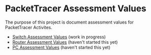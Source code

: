 # PacketTracer Assessment Values
The purpose of this project is document assessment values for PacketTracer Activites. 

* [Switch Assessment Values](/PacketTracer_Assessment_Switch_Value_Guide.md) (work in progress)
* [Router Assessment Values](/PacketTracer_Assessment_Router_Value_Guide.md) (haven't started this yet)
* [PC Assessment Values](/PacketTracer_Assessment_PC_Value_Guide.md) (haven't started this yet)
